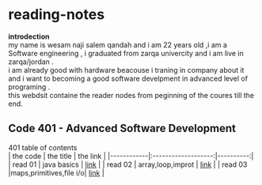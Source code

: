# reading-notes
**introdection**<br />
my  name is wesam naji salem qandah and i am 22 years old ,i am a Software engineering , i graduated from zarqa  univercity and i am live in zarqa/jordan .<br />
i am already good with hardware beacouse i traning in company about it and i want to becoming a good software develpment in advanced level of programing .<br />
this webdsit containe  the reader nodes from peginning of the coures till the end.<br />
## Code 401 - Advanced Software Development<br />
401 table of contents<br />
| the code   |      the title      |  the link |
|------------|:-------------------:|----------:|
| read 01    |    java basics      | [link](https://wesam1999.github.io/reading-notes/401-read01)   |
| read 02    |  array,loop,improt  | [link](https://wesam1999.github.io/reading-notes/401-read02.)    |
| read 03    |maps,primitives,file i/o| [link](https://wesam1999.github.io/reading-notes/)   |
